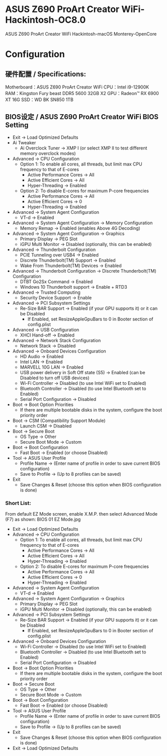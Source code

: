 # ASUS Z690 ProArt Creator WiFi-Hackintosh-OC8.0
ASUS Z690 ProArt Creator WiFi Hackintosh-macOS Monterey-OpenCore

# Configuration

## 硬件配置 / Specifications:

Motherboard：ASUS Z690 ProArt Creator WiFi
CPU：Intel i9-12900K
RAM：Kingston Fury beast DDR5 5600 32GB X2
GPU：Radeon™ RX 6900 XT 16G
SSD：WD BK SN850 1TB



## BIOS设定 / ASUS Z690 ProArt Creator WiFi BIOS Setting

- Exit → Load Optimized Defaults
- Ai Tweaker
  - Ai Overclock Tuner → XMP I (or select XMP II to test different memory overclock modes)
- Advanced → CPU Configuration
  - Option 1: To enable all cores, all threads, but limit max CPU frequency to that of E-cores
    - Active Performance Cores → All
    - Active Efficient Cores → All
    - Hyper-Threading → Enabled
  - Option 2: To disable E-cores for maximum P-core frequencies
    - Active Performance Cores → All
    - Active Efficient Cores → 0
    - Hyper-Threading → Enabled
- Advanced → System Agent Configuration
  - VT-d → Enabled
- Advanced → System Agent Configuration → Memory Configuration
  - Memory Remap → Enabled (enables Above 4G Decoding)
- Advanced → System Agent Configuration → Graphics
  - Primary Display → PEG Slot
  - iGPU Multi Monitor → Disabled (optionally, this can be enabled)
- Advanced → Thunderbolt Configuration
  - PCIE Tunneling over USB4 → Enabled
  - Discrete Thunderbolt(TM) Support → Enabled
  - Wake From Thunderbolt(TM) Devices → Enabled
- Advanced → Thunderbolt Configuration → Discrete Thunderbolt(TM) Configuration
  - DTBT Go2Sx Command → Enabled
  - Windows 10 Thunderbolt support → Enable + RTD3
- Advanced → Trusted Computing
  - Security Device Support → Enable
- Advanced → PCI Subsystem Settings
  - Re-Size BAR Support → Enabled (if your GPU supports it) or it can be Disabled
    - If Enabled, set ResizeAppleGpuBars to 0 in Booter section of config.plist
- Advanced → USB Configuration
  - XHCI Hand-off → Enabled
- Advanced → Network Stack Configuration
  - Network Stack → Disabled
- Advanced → Onboard Devices Configuration
  - HD Audio → Enabled
  - Intel LAN → Enabled
  - MARVELL 10G LAN → Enabled
  - USB power delivery in Soft Off state (S5) → Enabled (can be Disabled to turn off USB devices)
  - Wi-Fi Controller → Disabled (to use Intel WiFi set to Enabled)
  - Bluetooth Controller → Disabled (to use Intel Bluetooth set to Enabled)
  - Serial Port Configuration → Disabled
- Boot → Boot Option Priorities
  - If there are multiple bootable disks in the system, configure the boot priority order
- Boot → CSM (Compatibility Support Module)
  - Launch CSM → Disabled
- Boot → Secure Boot
  - OS Type → Other
  - Secure Boot Mode → Custom
- Boot → Boot Configuration
  - Fast Boot → Enabled (or choose Disabled)
- Tool → ASUS User Profile
  - Profile Name → (Enter name of profile in order to save current BIOS configuration)
  - Save to Profile → (Up to 8 profiles can be saved)
- Exit
  - Save Changes & Reset (choose this option when BIOS configuration is done)

### Short List:

From default EZ Mode screen, enable X.M.P. then select Advanced Mode (F7) as shown: 
BIOS 01 EZ Mode.jpg


- Exit → Load Optimized Defaults
- Advanced → CPU Configuration
  - Option 1: To enable all cores, all threads, but limit max CPU frequency to that of E-cores
    - Active Performance Cores → All
    - Active Efficient Cores → All
    - Hyper-Threading → Enabled
  - Option 2: To disable E-cores for maximum P-core frequencies
    - Active Performance Cores → All
    - Active Efficient Cores → 0
    - Hyper-Threading → Enabled
- Advanced → System Agent Configuration
  - VT-d → Enabled
- Advanced → System Agent Configuration → Graphics
  - Primary Display → PEG Slot
  - iGPU Multi Monitor → Disabled (optionally, this can be enabled)
- Advanced → PCI Subsystem Settings
  - Re-Size BAR Support → Enabled (if your GPU supports it) or it can be Disabled
    - If Enabled, set ResizeAppleGpuBars to 0 in Booter section of config.plist
- Advanced → Onboard Devices Configuration
  - Wi-Fi Controller → Disabled (to use Intel WiFi set to Enabled)
  - Bluetooth Controller → Disabled (to use Intel Bluetooth set to Enabled)
  - Serial Port Configuration → Disabled
- Boot → Boot Option Priorities
  - If there are multiple bootable disks in the system, configure the boot priority order
- Boot → Secure Boot
  - OS Type → Other
  - Secure Boot Mode → Custom
- Boot → Boot Configuration
  - Fast Boot → Enabled (or choose Disabled)
- Tool → ASUS User Profile
  - Profile Name → (Enter name of profile in order to save current BIOS configuration)
  - Save to Profile → (Up to 8 profiles can be saved)
- Exit
  - Save Changes & Reset (choose this option when BIOS configuration is done)
- Exit → Load Optimized Defaults
